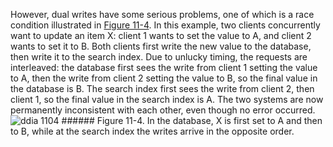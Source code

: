 
However, dual writes have some serious problems, one of which is a race condition illustrated in
[Figure 11-4](#fig_stream_write_order). In this example, two clients concurrently want to update an item X:
client 1 wants to set the value to A, and client 2 wants to set it to B. Both clients first write
the new value to the database, then write it to the search index. Due to unlucky timing, the
requests are interleaved: the database first sees the write from client 1 setting the value to A,
then the write from client 2 setting the value to B, so the final value in the database is B. The
search index first sees the write from client 2, then client 1, so the final value in the search
index is A. The two systems are now permanently inconsistent with each other, even though no error
occurred. ![ddia 1104](assets/ddia_1104.png) ###### Figure 11-4. In the database, X is first set to A and then to B, while at the search index the writes arrive in the opposite order.